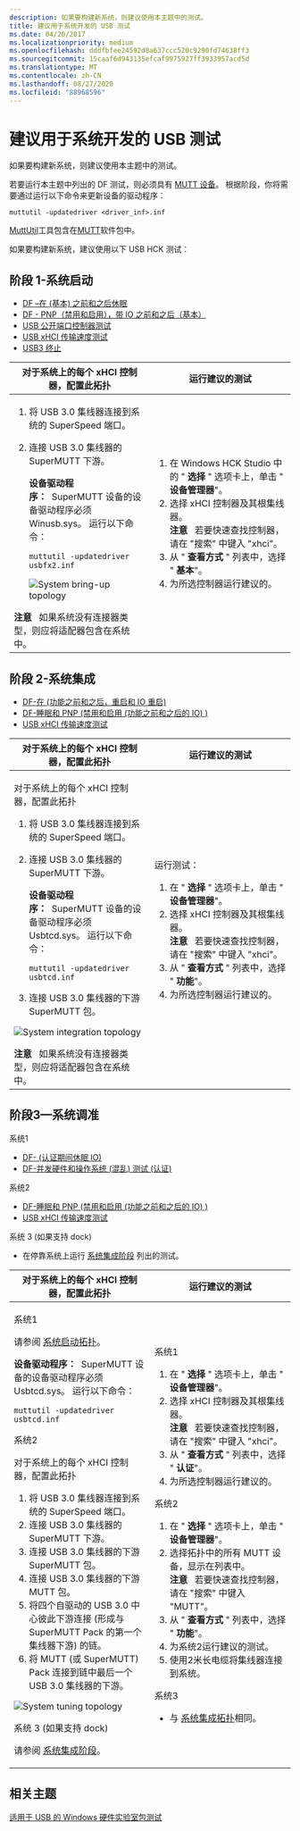 ```yaml
---
description: 如果要构建新系统，则建议使用本主题中的测试。
title: 建议用于系统开发的 USB 测试
ms.date: 04/20/2017
ms.localizationpriority: medium
ms.openlocfilehash: dddfbfee24592d8a637ccc520c9290fd74638ff3
ms.sourcegitcommit: 15caaf6d943135efcaf9975927ff3933957acd5d
ms.translationtype: MT
ms.contentlocale: zh-CN
ms.lasthandoff: 08/27/2020
ms.locfileid: "88968596"
---
```

# <a name="recommended-usb-tests-for-system-development"></a>建议用于系统开发的 USB 测试


如果要构建新系统，则建议使用本主题中的测试。

若要运行本主题中列出的 DF 测试，则必须具有 [MUTT 设备](microsoft-usb-test-tool--mutt--devices.md)。 根据阶段，你将需要通过运行以下命令来更新设备的驱动程序：

`muttutil -updatedriver <driver_inf>.inf`

[MuttUtil](muttutil.md)工具包含在[MUTT](mutt-software-package.md)软件包中。

如果要构建新系统，建议使用以下 USB HCK 测试：

## <a name="stage-1system-bring-up"></a>阶段 1-系统启动


-   [DF –在 (基本) 之前和之后休眠 ](https://docs.microsoft.com/previous-versions/windows/hardware/hck/dn247481(v=vs.85))
-   [DF - PNP（禁用和启用），带 IO 之前和之后（基本）](https://docs.microsoft.com/previous-versions/windows/hardware/hck/dn260411(v=vs.85))
-   [USB 公开端口控制器测试](https://docs.microsoft.com/previous-versions/windows/hardware/hck/hh998021(v=vs.85))
-   [USB xHCI 传输速度测试](https://docs.microsoft.com/previous-versions/windows/hardware/hck/hh997864(v=vs.85))
-   [USB3 终止](https://docs.microsoft.com/previous-versions/windows/hardware/hck/jj124672(v=vs.85))

<table>
<colgroup>
<col width="50%" />
<col width="50%" />
</colgroup>
<thead>
<tr class="header">
<th>对于系统上的每个 xHCI 控制器，配置此拓扑</th>
<th>运行建议的测试</th>
</tr>
</thead>
<tbody>
<tr class="odd">
<td><ol>
<li>将 USB 3.0 集线器连接到系统的 SuperSpeed 端口。</li>
<li><p>连接 USB 3.0 集线器的 SuperMUTT 下游。</p>
<p></p>
<p><strong>设备驱动程序：  </strong>SuperMUTT 设备的设备驱动程序必须 Winusb.sys。 运行以下命令：</p>
<p><code>muttutil -updatedriver usbfx2.inf</code></p>
<p><img src="images/xhci-superspeedhub-supermutt.png" alt="System bring-up topology" /></p></li>
</ol>
<div class="alert">
<strong>注意</strong>   如果系统没有连接器类型，则应将适配器包含在系统中。
</div>
<div>
 
</div></td>
<td><ol>
<li>在 Windows HCK Studio 中的 " <strong>选择</strong> " 选项卡上，单击 " <strong>设备管理器</strong>"。</li>
<li>选择 xHCI 控制器及其根集线器。
<div class="alert">
<strong>注意</strong>   若要快速查找控制器，请在 "搜索" 中键入 "xhci"。
</div>
<div>
 
</div></li>
<li>从 " <strong>查看方式</strong> " 列表中，选择 " <strong>基本</strong>"。</li>
<li>为所选控制器运行建议的。</li>
</ol></td>
</tr>
</tbody>
</table>

 

## <a name="stage-2system-integration"></a>阶段 2-系统集成


-   [DF-在 (功能之前和之后，重启和 IO 重启) ](https://docs.microsoft.com/previous-versions/windows/hardware/hck/dn260266(v=vs.85))
-   [DF-睡眠和 PNP (禁用和启用 (功能之前和之后的 IO) ) ](https://docs.microsoft.com/previous-versions/windows/hardware/hck/dn260391(v=vs.85))
-   [USB xHCI 传输速度测试](https://docs.microsoft.com/previous-versions/windows/hardware/hck/hh997864(v=vs.85))

<table>
<colgroup>
<col width="50%" />
<col width="50%" />
</colgroup>
<thead>
<tr class="header">
<th>对于系统上的每个 xHCI 控制器，配置此拓扑</th>
<th>运行建议的测试</th>
</tr>
</thead>
<tbody>
<tr class="odd">
<td><p></p>
<p>对于系统上的每个 xHCI 控制器，配置此拓扑</p>
<ol>
<li>将 USB 3.0 集线器连接到系统的 SuperSpeed 端口。</li>
<li><p>连接 USB 3.0 集线器的 SuperMUTT 下游。</p>
<p><strong>设备驱动程序：  </strong>SuperMUTT 设备的设备驱动程序必须 Usbtcd.sys。 运行以下命令：</p>
<p><code>muttutil -updatedriver usbtcd.inf</code></p></li>
<li>连接 USB 3.0 集线器的下游 SuperMUTT 包。</li>
</ol>
<p><img src="images/xhci-system-integration.png" alt="System integration topology" /></p>
<p></p>
<div class="alert">
<strong>注意</strong>   如果系统没有连接器类型，则应将适配器包含在系统中。
</div>
<div>
 
</div></td>
<td><p>运行测试：</p>
<ol>
<li>在 " <strong>选择</strong> " 选项卡上，单击 " <strong>设备管理器</strong>"。</li>
<li>选择 xHCI 控制器及其根集线器。
<div class="alert">
<strong>注意</strong>   若要快速查找控制器，请在 "搜索" 中键入 "xhci"。
</div>
<div>
 
</div></li>
<li>从 " <strong>查看方式</strong> " 列表中，选择 " <strong>功能</strong>"。</li>
<li>为所选控制器运行建议的。</li>
</ol></td>
</tr>
</tbody>
</table>

 

## <a name="stage-3system-tuneup"></a>阶段3—系统调准


系统1

-   [DF- (认证期间休眠 IO) ](https://docs.microsoft.com/previous-versions/windows/hardware/hck/dn247416(v=vs.85))
-   [DF-并发硬件和操作系统 (混乱) 测试 (认证) ](https://docs.microsoft.com/previous-versions/windows/hardware/hck/hh998603(v=vs.85))

系统2

-   [DF-睡眠和 PNP (禁用和启用 (功能之前和之后的 IO) ) ](https://docs.microsoft.com/previous-versions/windows/hardware/hck/dn260391(v=vs.85))
-   [USB xHCI 传输速度测试](https://docs.microsoft.com/previous-versions/windows/hardware/hck/hh997864(v=vs.85))

系统 3 (如果支持 dock) 

-   在停靠系统上运行 [系统集成阶段](#stage-2system-integration) 列出的测试。

<table>
<colgroup>
<col width="50%" />
<col width="50%" />
</colgroup>
<thead>
<tr class="header">
<th>对于系统上的每个 xHCI 控制器，配置此拓扑</th>
<th>运行建议的测试</th>
</tr>
</thead>
<tbody>
<tr class="odd">
<td><p>系统1</p>
<p>请参阅 <a href="#stage-1system-bring-up" data-raw-source="[system bring-up topology](#stage-1system-bring-up)">系统启动拓扑</a>。</p>
<p><strong>设备驱动程序：  </strong>SuperMUTT 设备的设备驱动程序必须 Usbtcd.sys。 运行以下命令：</p>
<p><code>muttutil -updatedriver usbtcd.inf</code></p>
<p>系统2</p>
<p>对于系统上的每个 xHCI 控制器，配置此拓扑</p>
<ol>
<li>将 USB 3.0 集线器连接到系统的 SuperSpeed 端口。</li>
<li>连接 USB 3.0 集线器的 SuperMUTT 下游。</li>
<li>连接 USB 3.0 集线器的下游 SuperMUTT 包。</li>
<li>连接 USB 3.0 集线器的下游 MUTT 包。</li>
<li>将四个自驱动的 USB 3.0 中心彼此下游连接 (形成与 SuperMUTT Pack 的第一个集线器下游) 的链。</li>
<li>将 MUTT (或 SuperMUTT) Pack 连接到链中最后一个 USB 3.0 集线器的下游。</li>
</ol>
<img src="images/xhci-superspeedhub-hub-daisy.png" alt="System tuning topology" />
<p>系统 3 (如果支持 dock) </p>
<p>请参阅 <a href="#stage-2system-integration" data-raw-source="[system integration stage](#stage-2system-integration)">系统集成阶段</a>。</p></td>
<td><p>系统1</p>
<ol>
<li>在 " <strong>选择</strong> " 选项卡上，单击 " <strong>设备管理器</strong>"。</li>
<li>选择 xHCI 控制器及其根集线器。
<div class="alert">
<strong>注意</strong>   若要快速查找控制器，请在 "搜索" 中键入 "xhci"。
</div>
<div>
 
</div></li>
<li>从 " <strong>查看方式</strong> " 列表中，选择 " <strong>认证</strong>"。</li>
<li>为所选控制器运行建议的。</li>
</ol>
<p>系统2</p>
<ol>
<li>在 " <strong>选择</strong> " 选项卡上，单击 " <strong>设备管理器</strong>"。</li>
<li>选择拓扑中的所有 MUTT 设备，显示在列表中。
<div class="alert">
<strong>注意</strong>   若要快速查找控制器，请在 "搜索" 中键入 "MUTT"。
</div>
<div>
 
</div></li>
<li>从 " <strong>查看方式</strong> " 列表中，选择 " <strong>功能</strong>"。</li>
<li>为系统2运行建议的测试。</li>
<li>使用2米长电缆将集线器连接到系统。</li>
</ol>
<p>系统3</p>
<ul>
<li><p>与 <a href="#stage-2system-integration" data-raw-source="[system integration topology](#stage-2system-integration)">系统集成拓扑</a>相同。</p></li>
</ul></td>
</tr>
</tbody>
</table>

 

## <a name="related-topics"></a>相关主题
[适用于 USB 的 Windows 硬件实验室包测试](windows-hardware-certification-kit-tests-for-usb.md)  



